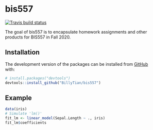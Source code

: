
<!-- README.md is generated from README.Rmd. Please edit that file -->

# bis557

<!-- badges: start -->

[![Travis build
status](https://travis-ci.com/BillyTian/bis557.svg?branch=master)](https://travis-ci.com/BillyTian/bis557)
<!-- badges: end -->

The goal of bis557 is to encapsulate homework assignments and other
products for BIS557 in Fall 2020.

## Installation

The development version of the packages can be installed from
[GitHub](https://github.com/) with:

``` r
# install.packages("devtools")
devtools::install_github("BillyTian/bis557")
```

## Example

``` r
data(iris)
# Simulate 'lm()'
fit_lm <- linear_model(Sepal.Length ~ ., iris)
fit_lm$coefficients
```
